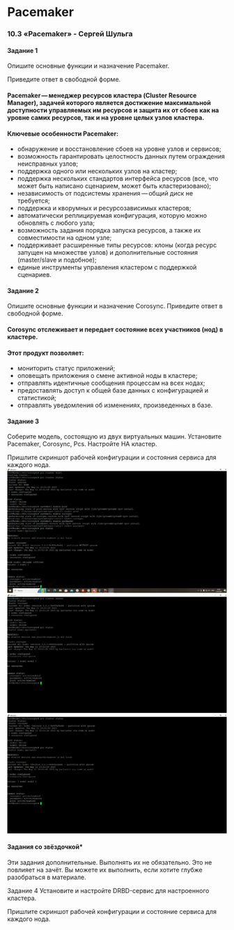 # Pacemaker
### 10.3 «Pacemaker» - Сергей Шульга

#### Задание 1
Опишите основные функции и назначение Pacemaker.

Приведите ответ в свободной форме.
#### Pacemaker — менеджер ресурсов кластера (Cluster Resource Manager), задачей которого является достижение максимальной доступности управляемых им ресурсов и защита их от сбоев как на уровне самих ресурсов, так и на уровне целых узлов кластера. 

#### Ключевые особенности Pacemaker:
* обнаружение и восстановление сбоев на уровне узлов и сервисов;
* возможность гарантировать целостность данных путем ограждения неисправных узлов;
* поддержка одного или нескольких узлов на кластер;
* поддержка нескольких стандартов интерфейса ресурсов (все, что может быть написано сценарием, может быть кластеризовано);
* независимость от подсистемы хранения — общий диск не требуется;
* поддержка и кворумных и ресурсозависимых кластеров;
* автоматически реплицируемая конфигурация, которую можно обновлять с любого узла;
* возможность задания порядка запуска ресурсов, а также их совместимости на одном узле;
* поддерживает расширенные типы ресурсов: клоны (когда ресурс запущен на множестве узлов) и дополнительные состояния (master/slave и подобное);
* единые инструменты управления кластером с поддержкой сценариев.

#### Задание 2
Опишите основные функции и назначение Corosync.
Приведите ответ в свободной форме.

#### Corosync отслеживает и передает состояние всех участников (нод) в кластере.

#### Этот продукт позволяет:
* мониторить статус приложений;
* оповещать приложения о смене активной ноды в кластере;
* отправлять идентичные сообщения процессам на всех нодах;
* предоставлять доступ к общей базе данных с конфигурацией и статистикой;
* отправлять уведомления об изменениях, произведенных в базе.


#### Задание 3
Соберите модель, состоящую из двух виртуальных машин. Установите Pacemaker, Corosync, Pcs. Настройте HA кластер.

Пришлите скриншот рабочей конфигурации и состояния сервиса для каждого нода.
![alt text](https://github.com/SergeiShulga/Pacemaker/blob/main/img/01.png)
![alt text](https://github.com/SergeiShulga/Pacemaker/blob/main/img/02.png)
![alt text](https://github.com/SergeiShulga/Pacemaker/blob/main/img/02.png)
#### Задания со звёздочкой*
Эти задания дополнительные. Выполнять их не обязательно. Это не повлияет на зачёт. Вы можете их выполнить, если хотите глубже разобраться в материале.

Задание 4
Установите и настройте DRBD-сервис для настроенного кластера.

Пришлите скриншот рабочей конфигурации и состояние сервиса для каждого нода.
